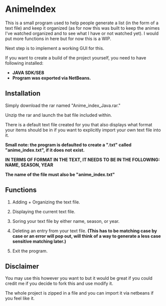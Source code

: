 # AnimeIndex
This is a small program used to help people generate a list (in the form of a text file) and keep it organized (as for now this was built to keep the animes I've watched organized and to see what I have or not watched yet). I would put more functions in here but for now this is a WIP. 

Next step is to implement a working GUI for this. 

If you want to create a build of the project yourself, you need to have following installed: 

* **JAVA SDK/SE8**
* **Program was exported via NetBeans.**

## Installation 
Simply download the rar named "Anime_index_Java.rar."

Unzip the rar and launch the bat file included within. 

There is a default text file created for you that also displays what format your items should be in if you want to explicitly import your own text file into it. 

**Small note: the program is defaulted to create a ".txt" called "anime_index.txt", if it does not exist.**

**IN TERMS OF FORMAT IN THE TEXT, IT NEEDS TO BE IN THE FOLLOWING: NAME, SEASON, YEAR**

**The name of the file must also be "anime_index.txt"**

## Functions

1) Adding + Organizing the text file. 

2) Displaying the current text file.

3) Soring your text file by either name, season, or year.

4) Deleting an entry from your text file. **(This has to be matching case by case or an error will pop out, will think of a way to generate a less case sensitive matching later.)** 

5) Exit the program. 

## Disclaimer
You may use this however you want to but it would be great if you could credit me if you decide to fork this and use modify it. 

The whole project is zipped in a file and you can import it via netbeans if you feel like it.

